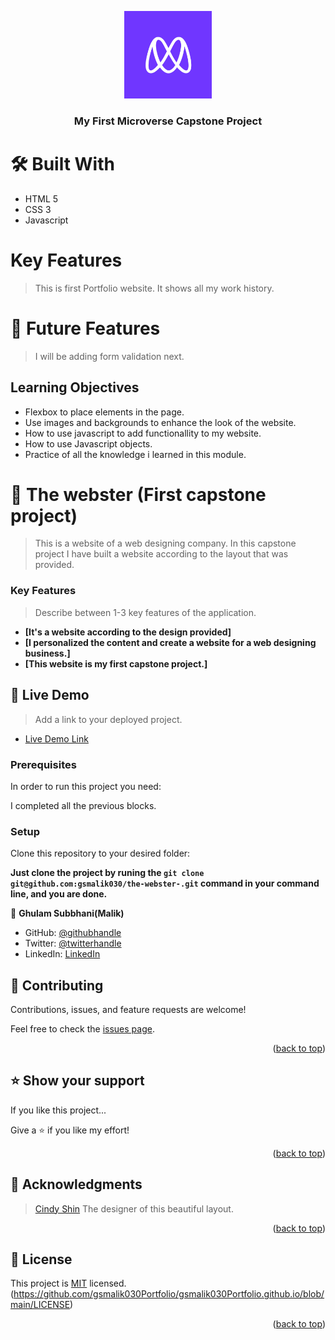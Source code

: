 <a name="readme-top"></a>

<div align="center">

  <img src="images/Microverse-logo.webp" alt="logo" width="140"  height="auto" />
  <br/>

  <h3><b>
My First Microverse Capstone Project</b></h3>

</div>

  # 🛠 Built With

- HTML 5
- CSS 3
- Javascript

 # Key Features

 > This is first Portfolio website.
 > It shows all my work history.


# 🔭 Future Features

 > I will be adding form validation next.

## Learning Objectives

- Flexbox to place elements in the page.
- Use images and backgrounds to enhance the look of the website.
- How to use javascript to add functionallity to my website.
- How to use Javascript objects.
- Practice of all the knowledge i learned in this module.

# 📖 The webster (First capstone project)

<a name="about-project"></a>

> This is a website of a web designing company.
> In this capstone project I have built a website according to the layout that was provided.


<!-- Features -->

### Key Features <a name="key-features"></a>

> Describe between 1-3 key features of the application.

- **[It's a website according to the design provided]**
- **[I personalized the content and create a website for a web designing business.]**
- **[This website is my first capstone project.]**


<!-- LIVE DEMO -->

## 🚀 Live Demo <a name="live-demo"></a>

> Add a link to your deployed project.

- [Live Demo Link](https://gsmalik-the-webster.github.io/)


### Prerequisites

In order to run this project you need:

I completed all the previous blocks.

### Setup

Clone this repository to your desired folder:

**Just clone the project by runing the `git clone git@github.com:gsmalik030/the-webster-.git` command in your command line, and you are done.**



<!-- AUTHORS -->

👤 **Ghulam Subbhani(Malik)**

- GitHub: [@githubhandle](https://github.com/gsmalik030)
- Twitter: [@twitterhandle](https://twitter.com/gsmalik030)
- LinkedIn: [LinkedIn](https://www.linkedin.com/in/ghulam-subbhani-4b1281252/)



<!-- CONTRIBUTING -->

## 🤝 Contributing <a name="contributing"></a>

Contributions, issues, and feature requests are welcome!

Feel free to check the [issues page](../../issues/).

<p align="right">(<a href="#readme-top">back to top</a>)</p>

<!-- SUPPORT -->

## ⭐️ Show your support <a name="support"></a>

If you like this project...

Give a ⭐️ if you like my effort!


<p align="right">(<a href="#readme-top">back to top</a>)</p>

<!-- ACKNOWLEDGEMENTS -->

## 🙏 Acknowledgments <a name="acknowledgements"></a>

> [Cindy Shin](https://www.behance.net/gallery/29845175/CC-Global-Summit-2015) The designer of this beautiful layout.

<p align="right">(<a href="#readme-top">back to top</a>)</p>

<!-- LICENSE -->

## 📝 License <a name="license"></a>

This project is [MIT](./LICENSE) licensed.
(https://github.com/gsmalik030Portfolio/gsmalik030Portfolio.github.io/blob/main/LICENSE) 

<p align="right">(<a href="#readme-top">back to top</a>)</p>
